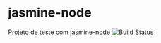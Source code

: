 # jasmine-node
Projeto de teste com jasmine-node
[![Build Status](https://app.travis-ci.com/brunosaraujo/jasmine-node.svg?branch=main)](https://app.travis-ci.com/brunosaraujo/jasmine-node)